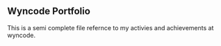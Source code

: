 ## Wyncode Portfolio

This is a semi complete file refernce to my activies and achievements at wyncode.
